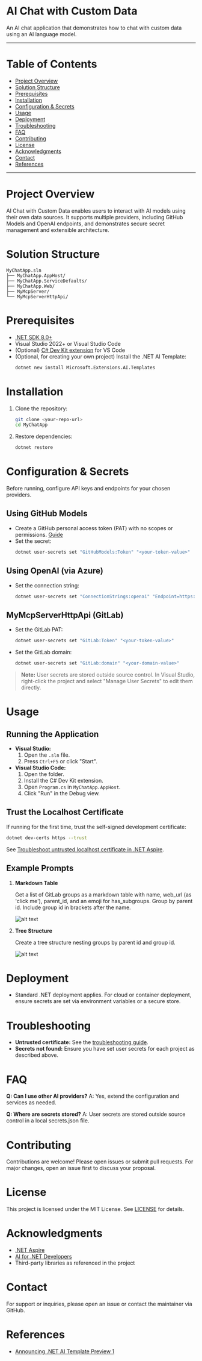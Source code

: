 # AI Chat with Custom Data

An AI chat application that demonstrates how to chat with custom data using an AI language model. 

---

# Table of Contents
- [Project Overview](#project-overview)
- [Solution Structure](#solution-structure)
- [Prerequisites](#prerequisites)
- [Installation](#installation)
- [Configuration & Secrets](#configuration--secrets)
- [Usage](#usage)
- [Deployment](#deployment)
- [Troubleshooting](#troubleshooting)
- [FAQ](#faq)
- [Contributing](#contributing)
- [License](#license)
- [Acknowledgments](#acknowledgments)
- [Contact](#contact)
- [References](#references)

---

# Project Overview
AI Chat with Custom Data enables users to interact with AI models using their own data sources. It supports multiple providers, including GitHub Models and OpenAI endpoints, and demonstrates secure secret management and extensible architecture.

# Solution Structure

```
MyChatApp.sln
├── MyChatApp.AppHost/
├── MyChatApp.ServiceDefaults/
├── MyChatApp.Web/
├── MyMcpServer/
└── MyMcpServerHttpApi/
```

# Prerequisites
- [.NET SDK 8.0+](https://dotnet.microsoft.com/download)
- Visual Studio 2022+ or Visual Studio Code
- (Optional) [C# Dev Kit extension](https://marketplace.visualstudio.com/items?itemName=ms-dotnettools.csdevkit) for VS Code
- (Optional, for creating your own project) Install the .NET AI Template:
  ```bash
  dotnet new install Microsoft.Extensions.AI.Templates
  ```

# Installation
1. Clone the repository:
   ```bash
   git clone <your-repo-url>
   cd MyChatApp
   ```
2. Restore dependencies:
   ```bash
   dotnet restore
   ```

# Configuration & Secrets
Before running, configure API keys and endpoints for your chosen providers.

## Using GitHub Models
- Create a GitHub personal access token (PAT) with no scopes or permissions. [Guide](https://docs.github.com/en/authentication/keeping-your-account-and-data-secure/managing-your-personal-access-tokens)
- Set the secret:
  ```bash
  dotnet user-secrets set "GitHubModels:Token" "<your-token-value>"
  ```

## Using OpenAI (via Azure)
- Set the connection string:
  ```bash
  dotnet user-secrets set "ConnectionStrings:openai" "Endpoint=https://models.inference.ai.azure.com;Key=<your-token-value>"
  ```

## MyMcpServerHttpApi (GitLab)
- Set the GitLab PAT:
  ```bash
  dotnet user-secrets set "GitLab:Token" "<your-token-value>"
  ```
- Set the GitLab domain:
  ```bash
  dotnet user-secrets set "GitLab:domain" "<your-domain-value>"
  ```

> **Note:** User secrets are stored outside source control. In Visual Studio, right-click the project and select "Manage User Secrets" to edit them directly.

# Usage
## Running the Application
- **Visual Studio:**
  1. Open the `.sln` file.
  2. Press `Ctrl+F5` or click "Start".
- **Visual Studio Code:**
  1. Open the folder.
  2. Install the C# Dev Kit extension.
  3. Open `Program.cs` in `MyChatApp.AppHost`.
  4. Click "Run" in the Debug view.

## Trust the Localhost Certificate
If running for the first time, trust the self-signed development certificate:
```bash
dotnet dev-certs https --trust
```
See [Troubleshoot untrusted localhost certificate in .NET Aspire](https://learn.microsoft.com/dotnet/aspire/troubleshooting/untrusted-localhost-certificate).

## Example Prompts
1. **Markdown Table**

   Get a list of GitLab groups as a markdown table with name, web_url (as 'click me'), parent_id, and an emoji for has_subgroups. Group by parent id. Include group id in brackets after the name.

   ![alt text](images/readme-table.png)

2. **Tree Structure**
   
   Create a tree structure nesting groups by parent id and group id.

   ![alt text](images/readme-tree.png)


# Deployment
- Standard .NET deployment applies. For cloud or container deployment, ensure secrets are set via environment variables or a secure store.

# Troubleshooting
- **Untrusted certificate:** See the [troubleshooting guide](https://learn.microsoft.com/dotnet/aspire/troubleshooting/untrusted-localhost-certificate).
- **Secrets not found:** Ensure you have set user secrets for each project as described above.

# FAQ
**Q: Can I use other AI providers?**
A: Yes, extend the configuration and services as needed.

**Q: Where are secrets stored?**
A: User secrets are stored outside source control in a local secrets.json file.

# Contributing
Contributions are welcome! Please open issues or submit pull requests. For major changes, open an issue first to discuss your proposal.

# License
This project is licensed under the MIT License. See [LICENSE](LICENSE) for details.

# Acknowledgments
- [.NET Aspire](https://learn.microsoft.com/dotnet/aspire/)
- [AI for .NET Developers](https://learn.microsoft.com/dotnet/ai/)
- Third-party libraries as referenced in the project

# Contact
For support or inquiries, please open an issue or contact the maintainer via GitHub.

# References
- [Announcing .NET AI Template Preview 1](https://devblogs.microsoft.com/dotnet/announcing-dotnet-ai-template-preview1/)

